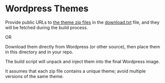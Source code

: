 # Wordpress Themes
Provide public URLs to [the theme zip files](https://wordpress.org/themes/) in the [download.txt](download.txt) file, and they will be fetched during the build process.

OR

Download them directly from Wordpress (or other source), then place them in this directory and in your repo.

The build script will unpack and inject them into the final Wordpress image.

It assumes that each zip file contains a unique theme; avoid multiple versions of the same theme.